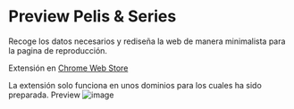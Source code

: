 # Preview Pelis & Series
Recoge los datos necesarios y rediseña la web de manera minimalista para la pagina de reproducción.

Extensión en [Chrome Web Store](https://chrome.google.com/webstore/detail/tiswagos-webclose/lgfkfdcglekohcdghngajnageicebnki)


La extensión solo funciona en unos dominios para los cuales ha sido preparada.
Preview
![image](https://github.com/Xaival/Preview-Pelis-Series/assets/54257745/155b494d-7736-43a6-a3fa-e2d8901ecc22)

